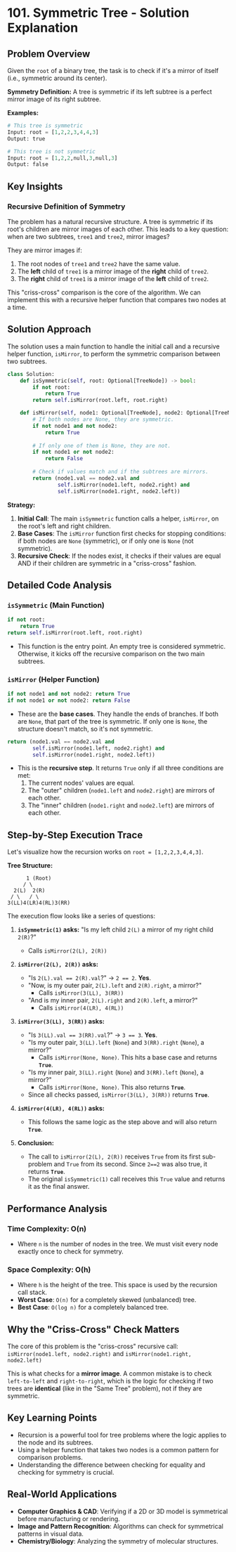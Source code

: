 # 101\. Symmetric Tree - Solution Explanation

## Problem Overview

Given the `root` of a binary tree, the task is to check if it's a mirror of itself (i.e., symmetric around its center).

**Symmetry Definition:**
A tree is symmetric if its left subtree is a perfect mirror image of its right subtree.

**Examples:**

```python
# This tree is symmetric
Input: root = [1,2,2,3,4,4,3]
Output: true

# This tree is not symmetric
Input: root = [1,2,2,null,3,null,3]
Output: false
```

## Key Insights

### Recursive Definition of Symmetry

The problem has a natural recursive structure. A tree is symmetric if its root's children are mirror images of each other. This leads to a key question: when are two subtrees, `tree1` and `tree2`, mirror images?

They are mirror images if:

1.  The root nodes of `tree1` and `tree2` have the same value.
2.  The **left** child of `tree1` is a mirror image of the **right** child of `tree2`.
3.  The **right** child of `tree1` is a mirror image of the **left** child of `tree2`.

This "criss-cross" comparison is the core of the algorithm. We can implement this with a recursive helper function that compares two nodes at a time.

## Solution Approach

The solution uses a main function to handle the initial call and a recursive helper function, `isMirror`, to perform the symmetric comparison between two subtrees.

```python
class Solution:
    def isSymmetric(self, root: Optional[TreeNode]) -> bool:
        if not root:
            return True
        return self.isMirror(root.left, root.right)

    def isMirror(self, node1: Optional[TreeNode], node2: Optional[TreeNode]) -> bool:
        # If both nodes are None, they are symmetric.
        if not node1 and not node2:
            return True
        
        # If only one of them is None, they are not.
        if not node1 or not node2:
            return False
            
        # Check if values match and if the subtrees are mirrors.
        return (node1.val == node2.val and
                self.isMirror(node1.left, node2.right) and
                self.isMirror(node1.right, node2.left))
```

**Strategy:**

1.  **Initial Call**: The main `isSymmetric` function calls a helper, `isMirror`, on the root's left and right children.
2.  **Base Cases**: The `isMirror` function first checks for stopping conditions: if both nodes are `None` (symmetric), or if only one is `None` (not symmetric).
3.  **Recursive Check**: If the nodes exist, it checks if their values are equal AND if their children are symmetric in a "criss-cross" fashion.

## Detailed Code Analysis

### `isSymmetric` (Main Function)

```python
if not root:
    return True
return self.isMirror(root.left, root.right)
```

  - This function is the entry point. An empty tree is considered symmetric. Otherwise, it kicks off the recursive comparison on the two main subtrees.

### `isMirror` (Helper Function)

```python
if not node1 and not node2: return True
if not node1 or not node2: return False
```

  - These are the **base cases**. They handle the ends of branches. If both are `None`, that part of the tree is symmetric. If only one is `None`, the structure doesn't match, so it's not symmetric.

<!-- end list -->

```python
return (node1.val == node2.val and
        self.isMirror(node1.left, node2.right) and
        self.isMirror(node1.right, node2.left))
```

  - This is the **recursive step**. It returns `True` only if all three conditions are met:
    1.  The current nodes' values are equal.
    2.  The "outer" children (`node1.left` and `node2.right`) are mirrors of each other.
    3.  The "inner" children (`node1.right` and `node2.left`) are mirrors of each other.

## Step-by-Step Execution Trace

Let's visualize how the recursion works on `root = [1,2,2,3,4,4,3]`.

**Tree Structure:**

```
      1 (Root)
     / \
  2(L)  2(R)
 / \   / \
3(LL)4(LR)4(RL)3(RR)
```

The execution flow looks like a series of questions:

1.  **`isSymmetric(1)` asks:** "Is my left child `2(L)` a mirror of my right child `2(R)`?"

      * Calls `isMirror(2(L), 2(R))`

2.  **`isMirror(2(L), 2(R))` asks:**

      * "Is `2(L).val == 2(R).val`?" -\> `2 == 2`. **Yes**.
      * "Now, is my outer pair, `2(L).left` and `2(R).right`, a mirror?"
          * Calls `isMirror(3(LL), 3(RR))`
      * "And is my inner pair, `2(L).right` and `2(R).left`, a mirror?"
          * Calls `isMirror(4(LR), 4(RL))`

3.  **`isMirror(3(LL), 3(RR))` asks:**

      * "Is `3(LL).val == 3(RR).val`?" -\> `3 == 3`. **Yes**.
      * "Is my outer pair, `3(LL).left` (`None`) and `3(RR).right` (`None`), a mirror?"
          * Calls `isMirror(None, None)`. This hits a base case and returns **`True`**.
      * "Is my inner pair, `3(LL).right` (`None`) and `3(RR).left` (`None`), a mirror?"
          * Calls `isMirror(None, None)`. This also returns **`True`**.
      * Since all checks passed, `isMirror(3(LL), 3(RR))` returns **`True`**.

4.  **`isMirror(4(LR), 4(RL))` asks:**

      * This follows the same logic as the step above and will also return **`True`**.

5.  **Conclusion:**

      * The call to `isMirror(2(L), 2(R))` receives `True` from its first sub-problem and `True` from its second. Since `2==2` was also true, it returns **`True`**.
      * The original `isSymmetric(1)` call receives this `True` value and returns it as the final answer.

## Performance Analysis

### Time Complexity: O(n)

  - Where `n` is the number of nodes in the tree. We must visit every node exactly once to check for symmetry.

### Space Complexity: O(h)

  - Where `h` is the height of the tree. This space is used by the recursion call stack.
  - **Worst Case**: `O(n)` for a completely skewed (unbalanced) tree.
  - **Best Case**: `O(log n)` for a completely balanced tree.

## Why the "Criss-Cross" Check Matters

The core of this problem is the "criss-cross" recursive call:
`isMirror(node1.left, node2.right)` and `isMirror(node1.right, node2.left)`

This is what checks for a **mirror image**. A common mistake is to check `left-to-left` and `right-to-right`, which is the logic for checking if two trees are **identical** (like in the "Same Tree" problem), not if they are symmetric.

## Key Learning Points

  - Recursion is a powerful tool for tree problems where the logic applies to the node and its subtrees.
  - Using a helper function that takes two nodes is a common pattern for comparison problems.
  - Understanding the difference between checking for equality and checking for symmetry is crucial.

## Real-World Applications

  - **Computer Graphics & CAD**: Verifying if a 2D or 3D model is symmetrical before manufacturing or rendering.
  - **Image and Pattern Recognition**: Algorithms can check for symmetrical patterns in visual data.
  - **Chemistry/Biology**: Analyzing the symmetry of molecular structures.